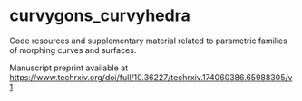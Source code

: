 # curvygons_curvyhedra
Code resources and supplementary material related to parametric families of morphing curves and surfaces.

Manuscript preprint available at
https://www.techrxiv.org/doi/full/10.36227/techrxiv.174060386.65988305/v1
